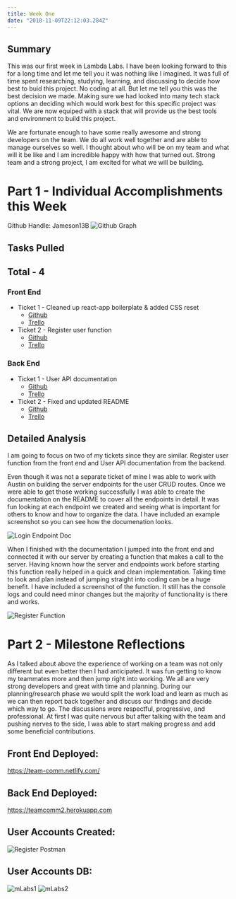 ```yaml
---
title: Week One
date: "2018-11-09T22:12:03.284Z"
---
```


## Summary
This was our first week in Lambda Labs. I have been looking forward to this for a long time and let me tell you it was nothing like I imagined. It was full of time spent researching, studying, learning, and discussing to decide how best to buid this project. No coding at all. But let me tell you this was the best decision we made. Making sure we had looked into many tech stack options an deciding which would work best for this specific project was vital. We are now equiped with a stack that will provide us the best tools and environment to build this project.

We are fortunate enough to have some really awesome and strong developers on the team. We do all work well together and are able to manage ourselves so well. I thought about who will be on my team and what will it be like and I am incredible happy with how that turned out. Strong team and a strong project, I am excited for what we will be building.

# Part 1 - Individual Accomplishments this Week
Github Handle: Jameson13B
![Github Graph](./graph.jpg)

## Tasks Pulled

## Total - 4

### Front End
* Ticket 1 - Cleaned up react-app boilerplate & added CSS reset
  * [Github](https://github.com/Lambda-School-Labs/Labs8-TeamComms/pull/1)
  * [Trello](https://trello.com/c/FZy5oINY)
* Ticket 2 - Register user function
  * [Github](https://github.com/Lambda-School-Labs/Labs8-TeamComms/pull/14)
  * [Trello](https://trello.com/c/PkIsY6IH)

### Back End
* Ticket 1 - User API documentation
  * [Github](https://github.com/Lambda-School-Labs/Labs8-TeamComms/pull/12)
  * [Trello](https://trello.com/c/e57NZYFx)
* Ticket 2 - Fixed and updated README
  * [Github](https://github.com/Lambda-School-Labs/Labs8-TeamComms/pull/15)
  * [Trello](https://trello.com/c/8wSlt57F)

## Detailed Analysis
I am going to focus on two of my tickets since they are similar. Register user function from the front end and User API documentation from the backend.

Even though it was not a separate ticket of mine I was able to work with Austin on building the server endpoints for the user CRUD routes. Once we were able to get those working successfully I was able to create the documentation on the README to cover all the endpoints in detail. It was fun looking at each endpoint we created and seeing what is important for others to know and how to organize the data. I have included an example screenshot so you can see how the documenation looks.

![Login Endpoint Doc](./login-endpoint.jpg)

When I finished with the documentation I jumped into the front end and connected it with our server by creating a function that makes a call to the server. Having known how the server and endpoints work before starting this function really helped in a quick and clean implementation. Taking time to look and plan instead of jumping straight into coding can be a huge benefit. I have included a screenshot of the function. It still has the console logs and could need minor changes but the majority of functionality is there and works.

![Register Function](./register-function.jpg)

# Part 2 - Milestone Reflections
As I talked about above the experience of working on a team was not only different but even better then I had anticipated. It was fun getting to know my teammates more and then jump right into working. We all are very strong developers and great with time and planning. During our planning/research phase we would split the work load and learn as much as we can then report back together and discuss our findings and decide which way to go. The discussions were respectful, progressive, and professional. At first I was quite nervous but after talking with the team and pushing nerves to the side, I was able to start making progress and add some beneficial contributions.

## Front End Deployed:
https://team-comm.netlify.com/

## Back End Deployed:
https://teamcomm2.herokuapp.com

## User Accounts Created:
![Register Postman](./register-postman.jpg)

## User Accounts DB:
![mLabs1](./mlabs1.png)
![mLabs2](./mlabs2.png)